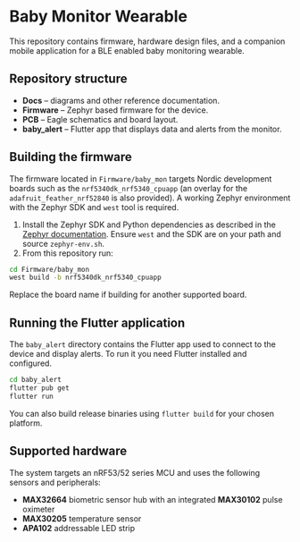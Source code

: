 # Baby Monitor Wearable

This repository contains firmware, hardware design files, and a companion mobile application for a BLE enabled baby monitoring wearable.

## Repository structure

- **Docs** – diagrams and other reference documentation.
- **Firmware** – Zephyr based firmware for the device.
- **PCB** – Eagle schematics and board layout.
- **baby_alert** – Flutter app that displays data and alerts from the monitor.

## Building the firmware

The firmware located in `Firmware/baby_mon` targets Nordic development boards such as the `nrf5340dk_nrf5340_cpuapp` (an overlay for the `adafruit_feather_nrf52840` is also provided). A working Zephyr environment with the Zephyr SDK and `west` tool is required.

1. Install the Zephyr SDK and Python dependencies as described in the [Zephyr documentation](https://docs.zephyrproject.org/latest/getting_started/index.html). Ensure `west` and the SDK are on your path and source `zephyr-env.sh`.
2. From this repository run:

```sh
cd Firmware/baby_mon
west build -b nrf5340dk_nrf5340_cpuapp
```

Replace the board name if building for another supported board.

## Running the Flutter application

The `baby_alert` directory contains the Flutter app used to connect to the device and display alerts. To run it you need Flutter installed and configured.

```sh
cd baby_alert
flutter pub get
flutter run
```

You can also build release binaries using `flutter build` for your chosen platform.

## Supported hardware

The system targets an nRF53/52 series MCU and uses the following sensors and peripherals:

- **MAX32664** biometric sensor hub with an integrated **MAX30102** pulse oximeter
- **MAX30205** temperature sensor
- **APA102** addressable LED strip

